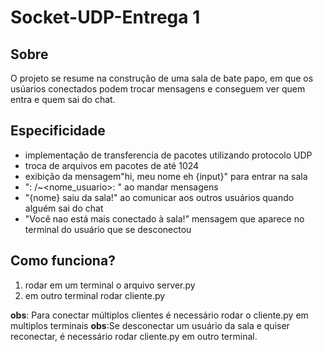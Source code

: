 # Socket-UDP-Entrega 1

## Sobre 

O projeto se resume na construção de uma sala de bate papo, em que os usúarios conectados  podem trocar mensagens e conseguem ver quem entra e quem sai do chat.

## Especificidade
- implementação de transferencia de pacotes utilizando protocolo UDP
- troca de arquivos em pacotes de até 1024
- exibição da mensagem"hi, meu nome eh {input}" para entrar na sala
- "<IP>: <PORTA> /~<nome_usuario>: <mensagem> <hora-data>"  ao mandar mensagens
- "{nome} saiu da sala!" ao comunicar aos outros usuários quando alguém sai do chat
- "Você nao está  mais conectado à sala!" mensagem que aparece no terminal do usuário que se desconectou 

## Como funciona?
1. rodar em um terminal o arquivo server.py 
2. em outro terminal rodar cliente.py

**obs**: Para conectar múltiplos clientes é necessário rodar o cliente.py em multiplos terminais
**obs**:Se desconectar um usuário da sala e quiser reconectar, é necessário rodar cliente.py em outro terminal.

